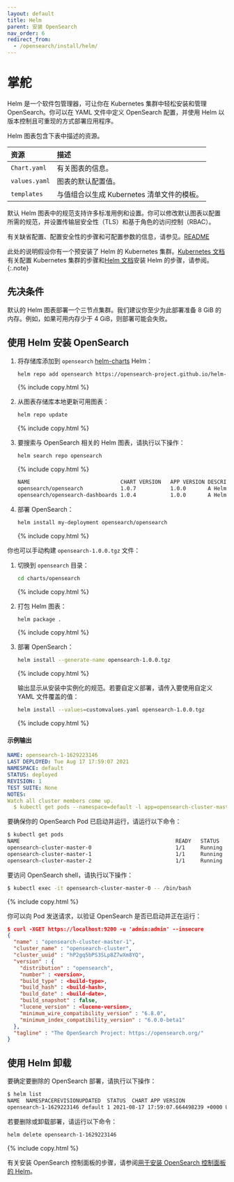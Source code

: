 ```yaml
---
layout: default
title: Helm
parent: 安装 OpenSearch
nav_order: 6
redirect_from:
  - /opensearch/install/helm/
---
```


# 掌舵

Helm 是一个软件包管理器，可让你在 Kubernetes 集群中轻松安装和管理 OpenSearch。你可以在 YAML 文件中定义 OpenSearch 配置，并使用 Helm 以版本控制且可重现的方式部署应用程序。

Helm 图表包含下表中描述的资源。

资源 | 描述
:--- | :---
 `Chart.yaml` | 有关图表的信息。
 `values.yaml` | 图表的默认配置值。
 `templates` | 与值组合以生成 Kubernetes 清单文件的模板。

默认 Helm 图表中的规范支持许多标准用例和设置。你可以修改默认图表以配置所需的规范，并设置传输层安全性（TLS）和基于角色的访问控制（RBAC）。

有关缺省配置、配置安全性的步骤和可配置参数的信息，请参见。[README](https://github.com/opensearch-project/helm-charts/blob/main/README.md)

此处的说明假设你有一个预安装了 Helm 的 Kubernetes 集群。[Kubernetes 文档](https://kubernetes.io/docs/setup/)有关配置 Kubernetes 集群的步骤和[Helm 文档](https://helm.sh/docs/intro/install/)安装 Helm 的步骤，请参阅。
{:.note}

## 先决条件

默认的 Helm 图表部署一个三节点集群。我们建议你至少为此部署准备 8 GiB 的内存。例如，如果可用内存少于 4 GiB，则部署可能会失败。

## 使用 Helm 安装 OpenSearch

1. 将存储库添加到 `opensearch` [helm-charts](https://github.com/opensearch-project/helm-charts) Helm：

   ```bash
   helm repo add opensearch https://opensearch-project.github.io/helm-charts/
   ```
   {% include copy.html %}

1. 从图表存储库本地更新可用图表：

   ```bash
   helm repo update
   ```
   {% include copy.html %}

1. 要搜索与 OpenSearch 相关的 Helm 图表，请执行以下操作：

   ```bash
   helm search repo opensearch
   ```
   {% include copy.html %}

   ```bash
   NAME                            	CHART VERSION	APP VERSION	DESCRIPTION                           
   opensearch/opensearch           	1.0.7        	1.0.0      	A Helm chart for OpenSearch           
   opensearch/opensearch-dashboards	1.0.4        	1.0.0      	A Helm chart for OpenSearch Dashboards
   ```

1. 部署 OpenSearch：

   ```bash
   helm install my-deployment opensearch/opensearch
   ```
   {% include copy.html %}

你也可以手动构建 `opensearch-1.0.0.tgz` 文件：

1. 切换到 `opensearch` 目录：

   ```bash
   cd charts/opensearch
   ```
   {% include copy.html %}

1. 打包 Helm 图表：

   ```bash
   helm package .
   ```
   {% include copy.html %}

1. 部署 OpenSearch：

   ```bash
   helm install --generate-name opensearch-1.0.0.tgz
   ```
   {% include copy.html %}

   输出显示从安装中实例化的规范。若要自定义部署，请传入要使用自定义 YAML 文件覆盖的值：

   ```bash
   helm install --values=customvalues.yaml opensearch-1.0.0.tgz
   ```
   {% include copy.html %}

#### 示例输出

  ```yaml
  NAME: opensearch-1-1629223146
  LAST DEPLOYED: Tue Aug 17 17:59:07 2021
  NAMESPACE: default
  STATUS: deployed
  REVISION: 1
  TEST SUITE: None
  NOTES:
  Watch all cluster members come up.
    $ kubectl get pods --namespace=default -l app=opensearch-cluster-master -w
  ```

要确保你的 OpenSearch Pod 已启动并运行，请运行以下命令：

```bash
$ kubectl get pods
NAME                                                  READY   STATUS    RESTARTS   AGE
opensearch-cluster-master-0                           1/1     Running   0          3m56s
opensearch-cluster-master-1                           1/1     Running   0          3m56s
opensearch-cluster-master-2                           1/1     Running   0          3m56s
```

要访问 OpenSearch shell，请执行以下操作：

```bash
$ kubectl exec -it opensearch-cluster-master-0 -- /bin/bash
```
{% include copy.html %}

你可以向 Pod 发送请求，以验证 OpenSearch 是否已启动并正在运行：

```json
$ curl -XGET https://localhost:9200 -u 'admin:admin' --insecure
{
  "name" : "opensearch-cluster-master-1",
  "cluster_name" : "opensearch-cluster",
  "cluster_uuid" : "hP2gq5bPS3SLp8Z7wXm8YQ",
  "version" : {
    "distribution" : "opensearch",
    "number" : <version>,
    "build_type" : <build-type>,
    "build_hash" : <build-hash>,
    "build_date" : <build-date>,
    "build_snapshot" : false,
    "lucene_version" : <lucene-version>,
    "minimum_wire_compatibility_version" : "6.8.0",
    "minimum_index_compatibility_version" : "6.0.0-beta1"
  },
  "tagline" : "The OpenSearch Project: https://opensearch.org/"
}
```

## 使用 Helm 卸载

要确定要删除的 OpenSearch 部署，请执行以下操作：

```bash
$ helm list
NAME  NAMESPACEREVISIONUPDATED  STATUS  CHART APP VERSION
opensearch-1-1629223146 default 1 2021-08-17 17:59:07.664498239 +0000 UTCdeployedopensearch-1.0.0    1.0.0       
```

若要删除或卸载部署，请运行以下命令：

```bash
helm delete opensearch-1-1629223146
```
{% include copy.html %}

有关安装 OpenSearch 控制面板的步骤，请参阅[用于安装 OpenSearch 控制面板的 Helm]({{site.url}}{{site.baseurl}}/dashboards/install/helm/)。